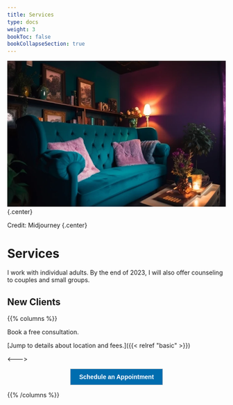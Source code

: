 ```yaml
---
title: Services
type: docs
weight: 3
bookToc: false
bookCollapseSection: true
---
```


![shop counter](shop-counter.webp)
{.center}

Credit: Midjourney
{.center}

# Services

I work with individual adults. By the end of 2023,
I will also offer counseling to couples and small groups.

## New Clients

{{% columns %}}

Book a free consultation.

[Jump to details about location and fees.]({{< relref "basic"  >}})

<--->

<center>
<!-- ScheduleOnce button START -->
<button id="SOIBTN_jpintro" style="background: #006DAF; color: #ffffff; padding: 10px 20px; border: 1px solid #c8c8c8; font: bold 14px Arial; cursor: pointer;" data-height="580" data-psz="00" data-so-page="jpintro" data-delay="1">Schedule an Appointment</button>
<script type="text/javascript" src="https://cdn.oncehub.com/mergedjs/so.js"></script>
<!-- ScheduleOnce button END -->
</center>

{{% /columns %}}

